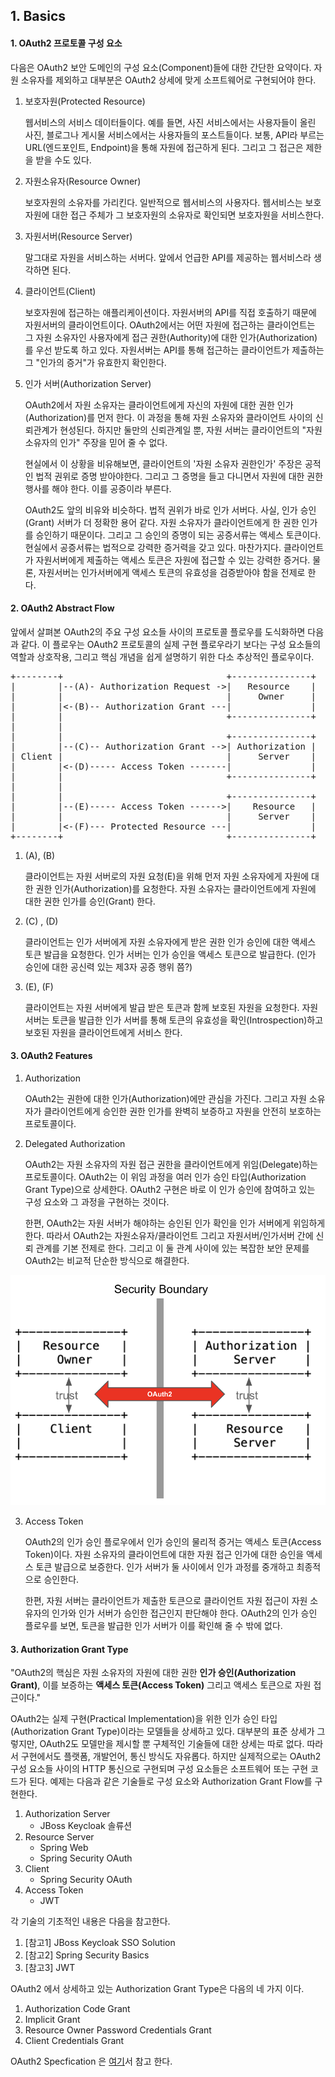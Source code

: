 ## 1. Basics

#### 1. OAuth2 프로토콜 구성 요소
다음은 OAuth2 보안 도메인의 구성 요소(Component)들에 대한 간단한 요약이다. 자원 소유자를 제외하고 대부분은 OAuth2 상세에 맞게 소프트웨어로 구현되어야 한다.  

1. 보호자원(Protected Resource)
	<p>
	웹서비스의 서비스 데이터들이다. 예를 들면, 사진 서비스에서는 사용자들이 올린 사진, 블로그나 게시물 서비스에서는 사용자들의 포스트들이다.
        보통, API라 부르는 URL(엔드포인트, Endpoint)을 통해 자원에 접근하게 된다. 그리고 그 접근은 제한을 받을 수도 있다. 
	</p>

2. 자원소유자(Resource Owner)
	<p>
	보호자원의 소유자를 가리킨다. 일반적으로 웹서비스의 사용자다. 웹서비스는 보호자원에 대한 접근 주체가 그 보호자원의 소유자로 확인되면 보호자원을 서비스한다. 
	</p>

3. 자원서버(Resource Server) 
	<p>
	말그대로 자원을 서비스하는 서버다. 앞에서 언급한 API를 제공하는 웹서비스라 생각하면 된다.
	</p>

4. 클라이언트(Client) 
	<p>
	보호자원에 접근하는 애플리케이션이다. 자원서버의 API를 직접 호출하기 때문에 자원서버의 클라이언트이다.
        OAuth2에서는 어떤 자원에 접근하는 클라이언트는 그 자원 소유자인 사용자에게 접근 권한(Authority)에 대한 인가(Authorization)를 우선 받도록 하고 있다.
	자원서버는 API를 통해 접근하는 클라이언트가 제출하는 그 "인가의 증거"가 유효한지 확인한다.
	</p>

5. 인가 서버(Authorization Server)
	<p>
	OAuth2에서 자원 소유자는 클라이언트에게 자신의 자원에 대한 권한 인가(Authorization)를 먼저 한다. 이 과정을 통해 자원 소유자와 클라이언트 사이의 신뢰관계가 현성된다. 하지만 둘만의 신뢰관계일 뿐, 자원 서버는 클라이언트의 "자원 소유자의 인가" 주장을 믿어 줄 수 없다.  
	</p>
	<p>
	현실에서 이 상황을 비유해보면, 클라이언트의 '자원 소유자 권한인가' 주장은 공적인 법적 권위로 증명 받아야한다. 그리고 그 증명을 들고 다니면서 자원에 대한 권한 행사를 해야 한다. 이를 공증이라 부른다. 
	</p>
	<p>
	OAuth2도 앞의 비유와 비슷하다. 법적 권위가 바로 인가 서버다. 사실, 인가 승인(Grant) 서버가 더 정확한 용어 같다. 자원 소유자가 클라이언트에게 한 권한 인가를 승인하기 때문이다. 그리고 그 승인의 증명이 되는 공증서류는 액세스 토큰이다.
        현실에서 공증서류는 법적으로 강력한 증거력을 갖고 있다. 마찬가지다. 클라이언트가 자원서버에게 제출하는 액세스 토큰은 자원에 접근할 수 있는 강력한 증거다. 물론, 자원서버는 인가서버에게 액세스 토큰의 유효성을 검증받아야 함을 전제로 한다.  
	</p>


#### 2. OAuth2 Abstract Flow
앞에서 살펴본 OAuth2의 주요 구성 요소들 사이의 프로토콜 플로우를 도식화하면 다음과 같다. 이 플로우는 OAuth2 프로토콜의 실제 구현 플로우라기 보다는 구성 요소들의 역할과 상호작용, 그리고 핵심 개념을 쉽게 설명하기 위한 다소 추상적인 플로우이다.

<pre>
+--------+                               +---------------+
|        |--(A)- Authorization Request -&gt;|   Resource    |
|        |                               |     Owner     |
|        |&lt;-(B)-- Authorization Grant ---|               |
|        |                               +---------------+
|        |
|        |                               +---------------+
|        |--(C)-- Authorization Grant --&gt;| Authorization |
| Client |                               |     Server    |
|        |&lt;-(D)----- Access Token -------|               |
|        |                               +---------------+
|        |
|        |                               +---------------+
|        |--(E)----- Access Token ------&gt;|    Resource   |
|        |                               |     Server    |
|        |&lt;-(F)--- Protected Resource ---|               |
+--------+                               +---------------+
</pre>

1. (A), (B)
	<p>
	클라이언트는 자원 서버로의 자원 요청(E)을 위해 먼저 자원 소유자에게 자원에 대한 권한 인가(Authorization)를 요청한다. 자원 소유자는 클라이언트에게 자원에 대한 권한 인가를 승인(Grant) 한다. 
	</p>

2. (C) , (D)	
	<p>
	클라이언트는 인가 서버에게 자원 소유자에게 받은 권한 인가 승인에 대한 액세스 토큰 발급을 요청한다. 인가 서버는 인가 승인을 액세스 토큰으로 발급한다. (인가 승인에 대한 공신력 있는 제3자 공증 행위 쯤?)
	</p>

3. (E), (F) 	
	<p>
	클라이언트는 자원 서버에게  발급 받은 토큰과 함께 보호된 자원을 요청한다.  자원 서버는 토큰을 발급한 인가 서버를 통해 토큰의 유효성을 확인(Introspection)하고 보호된 자원을 클라이언트에게 서비스 한다. 
	</p>

#### 3. OAuth2 Features
1. Authorization
	<p>
	OAuth2는 권한에 대한 인가(Authorization)에만 관심을 가진다. 그리고 자원 소유자가 클라이언트에게 승인한 권한 인가를 완벽히 보증하고 자원을 안전히 보호하는 프로토콜이다.
	</p>
	
2.  Delegated Authorization
	<p>
	OAuth2는 자원 소유자의 자원 접근 권한을 클라이언트에게 위임(Delegate)하는 프로토콜이다. OAuth2는 이 위임 과정을 여러 인가 승인 타입(Authorization Grant Type)으로 상세한다. OAuth2 구현은 바로 이 인가 승인에 참여하고 있는 구성 요소와 그 과정을 구현하는 것이다.   
	</p>
	<p>
	한편, OAuth2는 자원 서버가 해야하는 승인된 인가 확인을 인가 서버에게 위임하게 한다.  따라서 OAuth2는 자원소유자/클라이언트 그리고 자원서버/인가서버 간에 신뢰 관계를 기본 전제로 한다. 그리고 이 둘 관계 사이에 있는 복잡한 보안 문제를 OAuth2는 비교적 단순한 방식으로 해결한다.  
	</p>
	
![ee54f18db323688692361c6dfa60b9f5.png](./_resources/ee54f18db323688692361c6dfa60b9f5.png)
	
3. Access Token
	<p>
	OAuth2의 인가 승인 플로우에서 인가 승인의 물리적 증거는 액세스 토큰(Access Token)이다. 자원 소유자의 클라이언트에 대한 자원 접근 인가에 대한 승인을 액세스 토큰 발급으로 보증한다. 인가 서버가 둘 사이에서 인가 과정를 중개하고 최종적으로 승인한다. 
	</p>
	<p>
	한편, 자원 서버는 클라이언트가 제출한 토큰으로 클라이언트 자원 접근이 자원 소유자의 인가와 인가 서버가 승인한 접근인지 판단해야 한다. OAuth2의 인가 승인 플로우를 보면, 토큰을 발급한 인가 서버가 이를 확인해 줄 수 밖에 없다.
	</p>

#### 3. Authorization Grant Type 
"OAuth2의 핵심은 자원 소유자의 자원에 대한 권한 <strong>인가 승인(Authorization Grant)</strong>, 이를 보증하는 <strong>액세스 토큰(Access Token)</strong> 그리고 액세스 토큰으로 자원 접근이다." 

OAuth2는 실제 구현(Practical Implementation)을 위한 인가 승인 타입(Authorization Grant Type)이라는 모델들을 상세하고 있다. 대부분의 표준 상세가 그렇지만, OAuth2도 모델만을 제시할 뿐 구체적인 기술들에 대한 상세는 따로 없다. 따라서 구현에서도 플랫폼, 개발언어, 통신 방식도 자유롭다. 하지만 실제적으로는 OAuth2 구성 요소들 사이의 HTTP 통신으로 구현되며 구성 요소들은 소프트웨어 또는 구현 코드가 된다. 예제는 다음과 같은 기술들로 구성 요소와  Authorization Grant Flow를 구현한다.

1. Authorization Server
	- JBoss Keycloak 솔류션
2. Resource Server
	- Spring Web
	- Spring Security OAuth
3. Client
	- Spring Security OAuth
4. Access Token
	- JWT     

각 기술의 기초적인 내용은 다음을 참고한다.
1. [참고1] JBoss Keycloak SSO Solution
2. [참고2] Spring Security Basics
3. [참고3] JWT

OAuth2 에서 상세하고 있는 Authorization Grant Type은 다음의 네 가지 이다.
1. Authorization Code Grant
2. Implicit Grant
3. Resource Owner Password Credentials Grant
4. Client Credentials Grant

OAuth2 Specfication 은 [여기](https://datatracker.ietf.org/doc/html/rfc6749)서 참고 한다.







